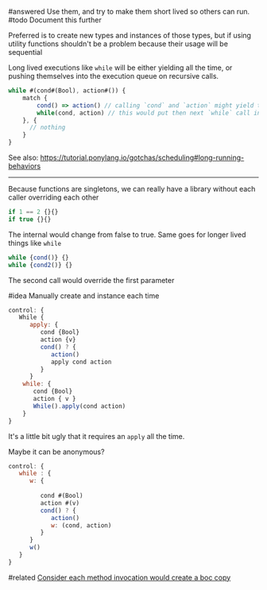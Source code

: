 #answered Use them, and try to make them short lived so others can run.
#todo  Document this further 


Preferred is to create new types and instances of those types, but if using utility functions shouldn't be a problem because their usage will be sequential 

Long lived executions like `while` will be either yielding all the time, or pushing themselves into the execution queue on recursive calls. 

```js
while #(cond#(Bool), action#()) {
	match {
		cond() => action() // calling `cond` and `action` might yield the thread
		while(cond, action) // this would put then next `while` call in the queue
	}, {
	  // nothing
	}
}
```

See also: https://tutorial.ponylang.io/gotchas/scheduling#long-running-behaviors


--- 
Because functions are singletons, we can really have a library without each caller overriding each other

```javascript
if 1 == 2 {}{}
if true {}{}
```
The internal would change from false to true. Same goes for longer lived things like `while`

```javascript
while {cond()} {}
while {cond2()} {}
```
The second call would override the  first parameter

#idea
Manually create and instance each time


```javascript
control: {
   While {
      apply: {
         cond {Bool}
         action {v}
         cond() ? { 
            action()
            apply cond action
         }
      }
    while: {
       cond {Bool}
       action { v }
       While().apply(cond action)
    }
}
```
It's a little bit ugly that it requires an `apply` all the time.

Maybe it can be anonymous?
```javascript
control: {
   while : {
      w: {
       
         cond #(Bool)
         action #(v)
         cond() ? { 
            action()
            w: (cond, action)
         }
      }
      w()
   }
}
```

#related [Consider each method invocation would create a boc copy](Consider%20each%20method%20invocation%20would%20create%20a%20boc%20copy.md)
